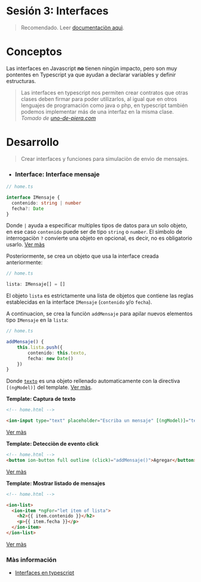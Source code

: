 # **Sesión 3: Interfaces**

> Recomendado. Leer [documentaciòn aquì](https://github.com/juliandavidmr/TallerAppsIonic/tree/master/docs).

# **Conceptos**

Las interfaces en Javascript **no** tienen ningùn impacto, pero son muy pontentes en Typescript ya que ayudan a declarar variables y definir estructuras.

> Las interfaces en typescript nos permiten crear contratos que otras clases deben firmar para poder utilizarlos, al igual que en otros lenguajes de programación como java o php, en typescript también podemos implementar más de una interfaz en la misma clase. _Tomado de [uno-de-piera.com](https://www.uno-de-piera.com/interfaces-en-typescript)_


# **Desarrollo**

> Crear interfaces y funciones para simulaciòn de envìo de mensajes.


- ### **Interface:** Interface mensaje

```ts
// home.ts

interface IMensaje {
  contenido: string | number
  fecha?: Date
}
```
Donde `|` ayuda a especificar multiples tipos de datos para un solo objeto, en ese caso `contenido` puede ser de tipo `string` o `number`. El simbolo de interrogaciòn `?` convierte una objeto en opcional, es decir, no es obligatorio usarlo. [Ver màs](https://github.com/juliandavidmr/TallerAppsIonic/blob/083dc35948a7de432aae13730c5a30d2be3ea8c6/src/pages/home/home.ts#L4)

Posteriormente, se crea un objeto que usa la interface creada anteriormente:

```ts
// home.ts

lista: IMensaje[] = []
```

El objeto `lista` es estrictamente una lista de objetos que contiene las reglas establecidas en la interface `IMensaje` (`contenido` y/o `fecha`).

A continuacion, se crea la funciòn `addMensaje` para apilar nuevos elementos tipo `IMensaje` en la `lista`:

```ts
// home.ts

addMensaje() {
    this.lista.push({
        contenido: this.texto,
        fecha: new Date()
    })
}
```

Donde [`texto`](https://github.com/juliandavidmr/TallerAppsIonic/blob/083dc35948a7de432aae13730c5a30d2be3ea8c6/src/pages/home/home.ts#L15) es una objeto rellenado automaticamente con la directiva `[(ngModel)]` del template. [Ver màs](https://github.com/juliandavidmr/TallerAppsIonic/blob/083dc35948a7de432aae13730c5a30d2be3ea8c6/src/pages/home/home.ts#L21).

**Template: Captura de texto**

```html
<!-- home.html -->

<ion-input type="text" placeholder="Escriba un mensaje" [(ngModel)]="texto"></ion-input>
```
[Ver màs](https://github.com/juliandavidmr/TallerAppsIonic/blob/083dc35948a7de432aae13730c5a30d2be3ea8c6/src/pages/home/home.html#L11)


**Template: Detecciòn de evento click**

```html
<!-- home.html -->
<button ion-button full outline (click)="addMensaje()">Agregar</button>
```
[Ver màs](https://github.com/juliandavidmr/TallerAppsIonic/blob/083dc35948a7de432aae13730c5a30d2be3ea8c6/src/pages/home/home.html#L15)


**Template: Mostrar listado de mensajes**

```html
<!-- home.html -->

<ion-list>
  <ion-item *ngFor="let item of lista">
    <h2>{{ item.contenido }}</h2>
    <p>{{ item.fecha }}</p>
  </ion-item>
</ion-list>
```
[Ver màs](https://github.com/juliandavidmr/TallerAppsIonic/blob/083dc35948a7de432aae13730c5a30d2be3ea8c6/src/pages/home/home.html#L18)

### Màs información

- [Interfaces en typescript](https://www.uno-de-piera.com/interfaces-en-typescript/)